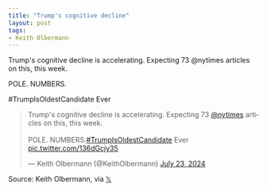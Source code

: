 ```yaml
---
title: "Trump's cognitive decline"
layout: post
tags:
- Keith Olbermann
---
```


Trump's cognitive decline is accelerating. Expecting 73 @nytimes articles on this, this week.

POLE. NUMBERS.

#TrumpIsOldestCandidate Ever

<blockquote class="twitter-tweet"><p lang="en" dir="ltr">Trump&#39;s cognitive decline is accelerating. Expecting 73 <a href="https://twitter.com/nytimes?ref_src=twsrc%5Etfw">@nytimes</a> articles on this, this week. <br><br>POLE. NUMBERS.<a href="https://twitter.com/hashtag/TrumpIsOldestCandidate?src=hash&amp;ref_src=twsrc%5Etfw">#TrumpIsOldestCandidate</a> Ever <a href="https://t.co/136dGcjy35">pic.twitter.com/136dGcjy35</a></p>&mdash; Keith Olbermann (@KeithOlbermann) <a href="https://twitter.com/KeithOlbermann/status/1815602262611271783?ref_src=twsrc%5Etfw">July 23, 2024</a></blockquote> <script async src="https://platform.twitter.com/widgets.js" charset="utf-8"></script>

Source: Keith Olbermann, via [𝕏](https://x.com)
